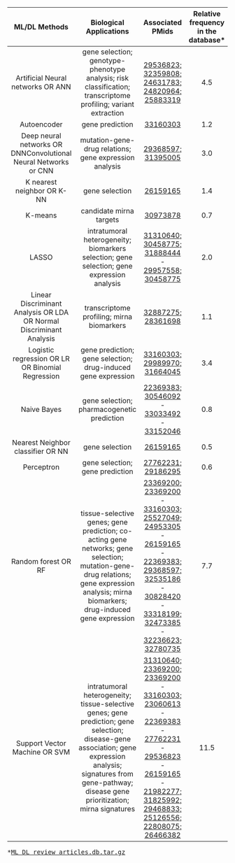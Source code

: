 <div class="tg-wrap"><table id="tg-lREGD">
<thead>
  <tr>
    <th>ML/DL Methods</th>
    <th>Biological Applications</th>
    <th>Associated PMids</th>
    <th>Relative frequency in the database*</th>
  </tr>
</thead>
<tbody>
  <tr>
    <td align="center">Artificial Neural networks OR ANN</td>
    <td align="center">gene selection; genotype-phenotype analysis; risk classification; transcriptome profiling; variant extraction</td>
    <!--td>29536823; 32359808; 24631783; 24820964; 25883319</td-->
    <td align="center"><a href="https://pubmed.ncbi.nlm.nih.gov/29536823">29536823;</a> <a href="https://pubmed.ncbi.nlm.nih.gov/32359808">32359808;</a> <a href="https://pubmed.ncbi.nlm.nih.gov/24631783">24631783;</a> <a href="https://pubmed.ncbi.nlm.nih.gov/24820964">24820964;</a> <a href="https://pubmed.ncbi.nlm.nih.gov/25883319">25883319</a>
    <td align="center">4.5</td>
</td>
  </tr>
  <tr>
    <td align="center">Autoencoder</td>
    <td align="center">gene prediction</td>
    <!--td>33160303</td-->
    <td align="center"><a href="https://pubmed.ncbi.nlm.nih.gov/33160303">33160303</a></td>
    <td align="center">1.2</td>
  </tr>
  <tr>
    <td align="center">Deep neural networks OR DNNConvolutional Neural Networks or CNN</td>
    <td align="center">mutation-gene-drug relations; gene expression analysis</td>
    <!--td>29368597; 31395005</td-->
    <td align="center"><a href="https://pubmed.ncbi.nlm.nih.gov/29368597">29368597;</a> <a href="https://pubmed.ncbi.nlm.nih.gov/31395005">31395005</a></td>  
    <td align="center">3.0</td>
  </tr>
  <tr>
    <td align="center">K nearest neighbor OR K-NN</td>
    <td align="center">gene selection</td>
    <!--td>26159165</td-->
  <td align="center"><a href="https://pubmed.ncbi.nlm.nih.gov/26159165">26159165</a></td>
  <td align="center">1.4</td>
</td>
  </tr>
  <tr>
    <td align="center">K-means</td>
    <td align="center">candidate mirna targets</td>
    <!--td>30973878</td-->
    <td align="center"><a href="https://pubmed.ncbi.nlm.nih.gov/30973878">30973878</a></td>
    <td align="center">0.7</td>
  </tr>
  <tr>
    <td align="center">LASSO</td>
    <td align="center">intratumoral heterogeneity; biomarkers selection; gene selection; gene expression analysis</td>
    <!--td>31310640; 30458775; 31888444 - 29957558; 30458775</td-->
    <td align="center"><a href="https://pubmed.ncbi.nlm.nih.gov/31310640">31310640;</a> <a href="https://pubmed.ncbi.nlm.nih.gov/30458775">30458775;</a> <a href="https://pubmed.ncbi.nlm.nih.gov/31888444">31888444</a> - <a href="https://pubmed.ncbi.nlm.nih.gov/29957558">29957558;</a> <a href="https://pubmed.ncbi.nlm.nih.gov/30458775">30458775</a></td>
    <td align="center">2.0</td>
  </tr>
  <tr>
    <td align="center">Linear Discriminant Analysis OR LDA OR Normal Discriminant Analysis</td>
    <td align="center">transcriptome profiling; mirna biomarkers</td>
    <!--td>32887275; 28361698</td-->
    <td align="center"><a href="https://pubmed.ncbi.nlm.nih.gov/32887275">32887275;</a> <a href="https://pubmed.ncbi.nlm.nih.gov/28361698">28361698</a></td>
    <td align="center">1.1</td>
  </tr>
  <tr>
    <td align="center">Logistic regression OR LR OR Binomial Regression</td>
    <td align="center">gene prediction; gene selection; drug-induced gene expression</td>
    <!--td>33160303; 29989970; 31664045</td-->
    <td align="center"><a href="https://pubmed.ncbi.nlm.nih.gov/33160303">33160303;</a> <a href="https://pubmed.ncbi.nlm.nih.gov/29989970">29989970;</a> <a href="https://pubmed.ncbi.nlm.nih.gov/31664045">31664045</a></td>
    <td align="center">3.4</td>
  </tr>
  <tr>
    <td align="center">Naive Bayes</td>
    <td align="center">gene selection; pharmacogenetic prediction</td>
    <!--td>22369383; 30546092</td-->
  <td align="center"><a href="https://pubmed.ncbi.nlm.nih.gov/22369383">22369383;</a> <a href="https://pubmed.ncbi.nlm.nih.gov/30546092">30546092</a> - <a href="https://pubmed.ncbi.nlm.nih.gov/33033492">33033492</a> - <a href="https://pubmed.ncbi.nlm.nih.gov/33152046">33152046</a>
  <td align="center">0.8</td>
  </tr>
  <tr>
    <td align="center" >Nearest Neighbor classifier OR NN</td>
    <td align="center">gene selection</td>
    <td align="center"><a href="https://pubmed.ncbi.nlm.nih.gov/26159165">26159165</a></td>
    <td align="center">0.5</td>
  </tr>
  <tr>
    <td align="center">Perceptron</td>
    <td align="center">gene selection; gene prediction</td>
    <!--td>27762231</td-->
    <td align="center"><a href="https://pubmed.ncbi.nlm.nih.gov/27762231">27762231; </a><a href="https://pubmed.ncbi.nlm.nih.gov/29186295">29186295</a></td>
    <td align="center">0.6</td>
  </tr>
  <tr>
    <td align="center">Random forest OR RF</td>
    <td align="center">tissue-selective genes; gene prediction; co-acting gene networks; gene selection; mutation-gene-drug relations; gene expression analysis; mirna biomarkers; drug-induced gene expression</td>
    <!--td>23369200; 23369200 - 33160303; 25527049; 24953305 - 26159165 - 22369383; 29368597; 32535186 - 30828420 - 33318199; 32473385 - 32236623; 32780735</td-->
  <td align="center"><a href="https://pubmed.ncbi.nlm.nih.gov/23369200">23369200;</a> <a href="https://pubmed.ncbi.nlm.nih.gov/23369200">23369200</a> - <a href="https://pubmed.ncbi.nlm.nih.gov/33160303">33160303;</a> <a href="https://pubmed.ncbi.nlm.nih.gov/25527049">25527049;</a> <a href="https://pubmed.ncbi.nlm.nih.gov/24953305">24953305</a> - <a href="https://pubmed.ncbi.nlm.nih.gov/26159165">26159165</a> - <a href="https://pubmed.ncbi.nlm.nih.gov/22369383">22369383;</a> <a href="https://pubmed.ncbi.nlm.nih.gov/29368597">29368597;</a> <a href="https://pubmed.ncbi.nlm.nih.gov/32535186">32535186</a> - <a href="https://pubmed.ncbi.nlm.nih.gov/30828420">30828420</a> - <a href="https://pubmed.ncbi.nlm.nih.gov/33318199">33318199;</a> <a href="https://pubmed.ncbi.nlm.nih.gov/32473385">32473385</a> - <a href="https://pubmed.ncbi.nlm.nih.gov/32236623">32236623;</a> <a href="https://pubmed.ncbi.nlm.nih.gov/32780735">32780735</a></td>
  <td align="center">7.7</td>
  </tr>
  <tr>
    <td align="center">Support Vector Machine OR SVM</td>
    <td align="center">intratumoral heterogeneity; tissue-selective genes; gene prediction; gene selection; disease-gene association; gene expression analysis; signatures from gene-pathway; disease gene prioritization; mirna signatures</td>
    <!--td>31310640; 23369200; 23369200 - 33160303; 23060613 - 22369383 - 27762231 - 29536823 - 26159165 - 21982277; 31825992; 29468833; 25126556; 22808075; 26466382</td-->
  <td align="center"><a href="https://pubmed.ncbi.nlm.nih.gov/31310640">31310640;</a> <a href="https://pubmed.ncbi.nlm.nih.gov/23369200">23369200;</a> <a href="https://pubmed.ncbi.nlm.nih.gov/23369200">23369200</a> - <a href="https://pubmed.ncbi.nlm.nih.gov/33160303">33160303;</a> <a href="https://pubmed.ncbi.nlm.nih.gov/23060613">23060613</a> - <a href="https://pubmed.ncbi.nlm.nih.gov/22369383">22369383</a> - <a href="https://pubmed.ncbi.nlm.nih.gov/27762231">27762231</a> - <a href="https://pubmed.ncbi.nlm.nih.gov/29536823">29536823</a> - <a href="https://pubmed.ncbi.nlm.nih.gov/26159165">26159165</a> - <a href="https://pubmed.ncbi.nlm.nih.gov/21982277">21982277;</a> <a href="https://pubmed.ncbi.nlm.nih.gov/31825992">31825992;</a> <a href="https://pubmed.ncbi.nlm.nih.gov/29468833">29468833;</a> <a href="https://pubmed.ncbi.nlm.nih.gov/25126556">25126556;</a> <a href="https://pubmed.ncbi.nlm.nih.gov/22808075">22808075;</a> <a href="https://pubmed.ncbi.nlm.nih.gov/26466382">26466382</a></td>
    <td align="center">11.5</td>
</td>
  </tr>
</tbody>
</table></div>

<pre>*<a href="https://github.com/claudiologiudice/ML-DL-REVIEW/blob/main/ML_DL_review_articles.db.tar.gz">ML_DL_review_articles.db.tar.gz</a></pre>
